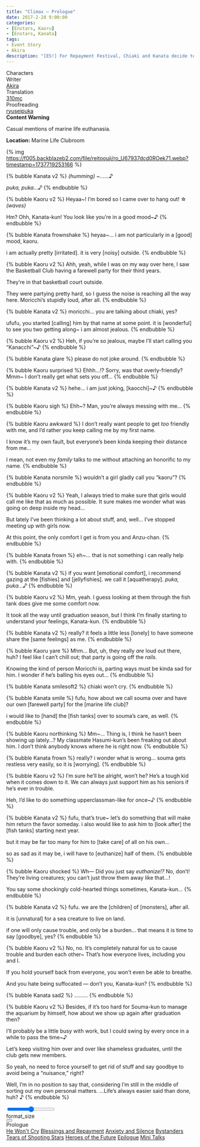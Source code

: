 ```yaml
---
title: "Climax – Prologue"
date: 2017-2-28 9:00:00
categories:
- [Enstars, Kaoru]
- [Enstars, Kanata]
tags:
- Event Story
- Akira
description: "[ES!] For Repayment Festival, Chiaki and Kanata decide to sit back and leave all the decision-making to their juniors, only to then find out that there's a problem…"
---
```

<div class="three-wrapper" style="--storyColor:#5ac189;--storyColor-rgb:90,193,137;--storyColor-h:147.4;--storyColor-s:45.4%;--storyColor-l:55.5%;">
    <div class="info-area">
        <div class="info">
            <div class="info-item characters">
                <div class="label">
                    Characters
                </div>
                <div class="value">
                <a href="/categories/Enstars/Kaoru" character="Kaoru"></a>
                <a href="/categories/Enstars/Kanata" character="Kanata"></a>
                </div>
            </div>
            <div class="info-item one">
                <div class="label">
                    Writer
                </div>
                <div class="value">
                    <a href="/tags/Akira/">Akira</a>
                </div>
            </div>
            <div class="info-item two">
                <div class="label">
                    Translation
                </div>
                <div class="value">
                    <a href="/about">310mc</a>
                </div>
            </div>
            <div class="info-item three">
                <div class="label">
                   Proofreading
                </div>
                <div class="value">
                    <a href="https://ryuseipuka.notion.site/proofed-by-ryuseipuka-020757643ea94baabea5e7d21f325a8b" target="_blank">ryuseipuka</a>
                </div>
            </div>
        </div>
    </div>
</div>

<!-- more -->

<div class="msr-cw">
    <span><b>Content Warning</b></span>
    <p>Casual mentions of marine life euthanasia.</p>
</div>

<div class="msr-location">
    <p><span><b>Location:</b> Marine Life Clubroom</span></p>
</div>

{% img https://f005.backblazeb2.com/file/reitoouji/ro_U67937dcd0ROek71.webp?timestamp=1737719253166 %}

{% bubble Kanata v2 %}
<em><th>(humming)</th></em> ~……♪

*puka, puka…♪*
{% endbubble %}

{% bubble Kaoru v2 %}
Heyaa~! I’m bored so I came over to hang out! ☆ <em><th>(waves)</th></em>

Hm? Ohh, Kanata-kun! You look like you’re in a good mood~♪
{% endbubble %}

{% bubble Kanata frownshake %}
heyaa~… i am not particularly in a [good] mood, kaoru.

i am actually pretty [irritated]. it is very [noisy] outside.
{% endbubble %}

{% bubble Kaoru v2 %}
Ahh, yeah, while I was on my way over here, I saw the Basketball Club having a farewell party for their third years.

They’re in that basketball court outside.

They were partying pretty hard, so I guess the noise is reaching all the way here. Moricchi’s stupidly loud, after all.
{% endbubble %}

{% bubble Kanata v2 %}
moricchi… you are talking about chiaki, yes?

ufufu, you started [calling] him by that name at some point. it is [wonderful] to see you two getting along~ i am almost jealous.
{% endbubble %}

{% bubble Kaoru v2 %}
Heh, if you’re so jealous, maybe I’ll start calling you “Kanacchi”~♪
{% endbubble %}

{% bubble Kanata glare %}
please do not joke around.
{% endbubble %}

{% bubble Kaoru surprised %}
Ehhh…!? Sorry, was that overly-friendly? Mmm~ I don’t really get what sets you off…
{% endbubble %}

{% bubble Kanata v2 %}
hehe… i am just joking, [kaocchi]~♪
{% endbubble %}

{% bubble Kaoru sigh %}
Ehh~? Man, you’re always messing with me…
{% endbubble %}

{% bubble Kaoru awkward %}
I don’t really want people to get *too* friendly with me, and I’d rather you keep calling me by my first name.

I know it’s my own fault, but everyone’s been kinda keeping their distance from me…

I mean, not even my *family* talks to me without attaching an honorific to my name.
{% endbubble %}

{% bubble Kanata norsmile %}
wouldn’t a girl gladly call you “kaoru”?
{% endbubble %}

{% bubble Kaoru v2 %}
Yeah, I always tried to make sure that girls would call me like that as much as possible. It sure makes me wonder what was going on deep inside my head…

But lately I’ve been thinking a lot about stuff, and, well… I’ve stopped meeting up with girls now.

At this point, the only comfort I get is from you and Anzu-chan.
{% endbubble %}

{% bubble Kanata frown %}
eh~… that is not something i can really help with.
{% endbubble %}

{% bubble Kanata v2 %}
if you want [emotional comfort], i recommend gazing at the [fishies] and [jellyfishies]. we call it [aquatherapy]. *puka, puka…♪*
{% endbubble %}

{% bubble Kaoru v2 %}
Mm, yeah. I guess looking at them through the fish tank does give me some comfort now.

It took all the way until graduation season, but I think I’m finally starting to understand your feelings, Kanata-kun.
{% endbubble %}

{% bubble Kanata v2 %}
really? it feels a little less [lonely] to have someone share the [same feelings] as me.
{% endbubble %}

{% bubble Kaoru yare %}
Mhm… But, uh, they really <em>are</em> loud out there, huh? I feel like I can’t chill out; that party is going off the *rails.*

Knowing the kind of person Moricchi is, parting ways must be kinda sad for him. I wonder if he’s balling his eyes out…
{% endbubble %}

{% bubble Kanata smilesoft2 %}
chiaki won’t cry.
{% endbubble %}

{% bubble Kanata smile %}
fufu, how about we call souma over and have our own [farewell party] for the [marine life club]?

i would like to [hand] the [fish tanks] over to souma’s care, as well.
{% endbubble %}

{% bubble Kaoru northinking %}
Mm~… Thing is, I think he hasn’t been showing up lately…? My classmate Hasumi-kun’s been freaking out about him. I don’t think anybody knows where he is right now.
{% endbubble %}

{% bubble Kanata frown %}
really? i wonder what is wrong… souma gets restless very easily, so it is [worrying].
{% endbubble %}

{% bubble Kaoru v2 %}
I’m sure he’ll be alright, won’t he? He’s a tough kid when it comes down to it. We can always just support him as his seniors if he’s ever in trouble.

Heh, I’d like to do something upperclassman-like for once~♪
{% endbubble %}

{% bubble Kanata v2 %}
fufu, that’s true~ let’s do something that will make him return the favor someday. i also would like to ask him to [look after] the [fish tanks] starting next year.

but it may be far too many for him to [take care] of all on his own…

so as sad as it may be, i will have to [euthanize] half of them.
{% endbubble %}

{% bubble Kaoru shocked %}
Wh— Did you just say *euthanize!?* No, don’t! They’re living creatures; you can’t just throw them away like that…!

You say some shockingly cold-hearted things sometimes, Kanata-kun…
{% endbubble %}

{% bubble Kanata v2 %}
fufu. we are the [children] of [monsters], after all.

it is [unnatural] for a sea creature to live on land.

if one will only cause trouble, and only be a burden… that means it is time to say [goodbye], yes?
{% endbubble %}

{% bubble Kaoru v2 %}
No, no. It’s completely natural for us to cause trouble and burden each other~ That’s how everyone lives, including you and I.

If you hold yourself back from everyone, you won’t even be able to breathe.

And you hate being suffocated — don’t you, Kanata-kun?
{% endbubble %}

{% bubble Kanata sad2 %}
………
{% endbubble %}

{% bubble Kaoru v2 %}
Besides, if it’s too hard for Souma-kun to manage the aquarium by himself, how about we show up again after graduation then?

I’ll probably be a little busy with work, but I could swing by every once in a while to pass the time~♪

Let’s keep visiting him over and over like shameless graduates, until the club gets new members.

So yeah, no need to force yourself to get rid of stuff and say goodbye to avoid being a “nuisance,” right?

Well, I’m in no position to say that, considering I’m still in the middle of sorting out my own personal matters. …Life’s always easier said than done, huh? ♪
{% endbubble %}

<div class="navigation2">
    <div class="toolbar-wrapper">
        <div class="slider-container">
            <input type="range" min="1" max="5" value="3" class="slider">
        </div>
        <div class="toolbar">
            <a target="_blank" href="/translations" class="home-button" title="Translations Masterlist"><i class="fa fa-home"></i></a>
            <div class="toolbar__section">
                <a id="sliderDrop">
                    <span class="material-icons-round" title="Text Size">format_size</span>
                </a>
            </div>
            <a target="_blank" href="/climax" title="Index"><i class="fa fa-star"></i></a>
            <div class="dropup">
            <button class="dropbtn"><i class="fa fa-list-ol"></i></button>
                <div class="dropup-content">
                    <div>Prologue</div>
                    <a href="/climax/he_wont_cry">He Won't Cry</a>
                    <a href="/climax/blessings_and_repayment">Blessings and Repayment</a>
                    <a href="/climax/anxiety_and_silence">Anxiety and Silence</a>
                    <a href="/climax/bystanders">Bystanders</a>
                    <a href="/climax/tears_of_shooting_stars">Tears of Shooting Stars</a>
                    <a href="/climax/heroes_of_the_future">Heroes of the Future</a>
                    <a href="/climax/epilogue">Epilogue</a>
                    <a href="/climax/#Mini-Talks">Mini Talks</a>
                </div>
            </div>
            <a href="/climax/he_wont_cry" title="Next Chapter: He Won't Cry"><i class="fa fa-arrow-right"></i></a>
            <a href="#top" class="top-arrow" title="Back to Top"><i class="fa fa-arrow-up"></i></a>
        </div>
    </div>
</div>